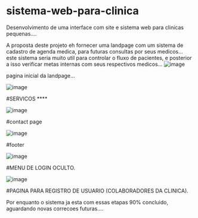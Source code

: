 # sistema-web-para-clinica
Desenvolvimento de uma interface com site e sistema web para clinicas pequenas....

A proposta deste projeto eh fornecer uma landpage com  um sistema de cadastro de agenda medica, para futuras consultas por seus medicos...
este sistema seria muito util para controlar o fluxo de pacientes, e posterior a isso verificar metas internas com seus respectivos medicos...
![image](https://github.com/DavidBrito32/sistema-web-para-clinica/assets/125412383/e752db3a-8aac-4509-a8d8-85e13c45fdd8)

pagina inicial da landpage...

![image](https://github.com/DavidBrito32/sistema-web-para-clinica/assets/125412383/97013d94-7116-4294-b070-9aeb86e8125f)


#SERVICOS ****

![image](https://github.com/DavidBrito32/sistema-web-para-clinica/assets/125412383/c6044092-4d5c-4ebf-950b-b40c33b54638)

#contact page

![image](https://github.com/DavidBrito32/sistema-web-para-clinica/assets/125412383/820d3f6f-8da9-45bd-a7d6-1e46a39b69f3)

#footer

![image](https://github.com/DavidBrito32/sistema-web-para-clinica/assets/125412383/f7126df0-ea27-457a-be89-61963b101055)

#MENU DE LOGIN OCULTO.

![image](https://github.com/DavidBrito32/sistema-web-para-clinica/assets/125412383/b885a260-81d4-46b6-b7a1-fb8df26dc171)

#PAGINA PARA REGISTRO DE USUARIO (COLABORADORES DA CLINICA).


Por enquanto o sistema ja esta com essas etapas 90% concluido, aguardando novas correcoes futuras....



